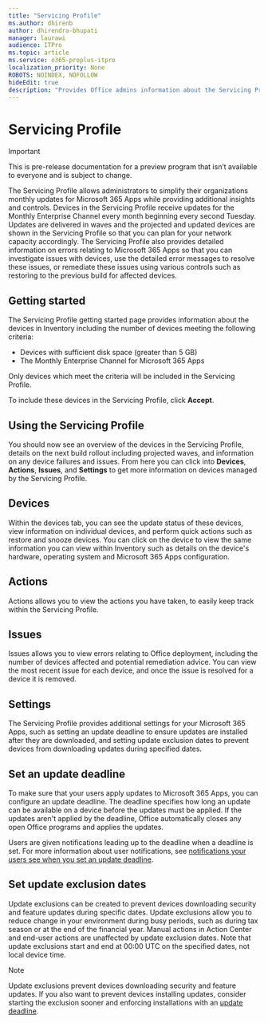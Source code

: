 ```yaml
---
title: "Servicing Profile"
ms.author: dhirenb
author: dhirendra-bhupati
manager: laurawi
audience: ITPro
ms.topic: article
ms.service: o365-proplus-itpro
localization_priority: None
ROBOTS: NOINDEX, NOFOLLOW
hideEdit: true
description: "Provides Office admins information about the Servicing Profile in config.office.com"
---
```


# Servicing Profile

> [!IMPORTANT]
> This is pre-release documentation for a preview program that isn’t available to everyone and is subject to change.

The Servicing Profile allows administrators to simplify their organizations monthly updates for Microsoft 365 Apps while providing additional insights and controls. Devices in the Servicing Profile receive updates for the Monthly Enterprise Channel every month beginning every second Tuesday. Updates are delivered in waves and the projected and updated devices are shown in the Servicing Profile so that you can plan for your network capacity accordingly. The Servicing Profile also provides detailed information on errors relating to Microsoft 365 Apps so that you can investigate issues with devices, use the detailed error messages to resolve these issues, or remediate these issues using various controls such as restoring to the previous build for affected devices.

## Getting started

The Servicing Profile getting started page provides information about the devices in Inventory including the number of devices meeting the following criteria:

* Devices with sufficient disk space (greater than 5 GB)
* The Monthly Enterprise Channel for Microsoft 365 Apps

Only devices which meet the criteria will be included in the Servicing Profile.

To include these devices in the Servicing Profile, click **Accept**.

## Using the Servicing Profile

You should now see an overview of the devices in the Servicing Profile, details on the next build rollout including projected waves, and information on any device failures and issues. From here you can click into **Devices**, **Actions**, **Issues**, and **Settings** to get more information on devices managed by the Servicing Profile.

## Devices

Within the devices tab, you can see the update status of these devices, view information on individual devices, and perform quick actions such as restore and snooze devices. You can click on the device to view the same information you can view within Inventory such as details on the device's hardware, operating system and Microsoft 365 Apps configuration.

## Actions

Actions allows you to view the actions you have taken, to easily keep track within the Servicing Profile.

## Issues

Issues allows you to view errors relating to Office deployment, including the number of devices affected and potential remediation advice. You can view the most recent issue for each device, and once the issue is resolved for a device it is removed.

## Settings

The Servicing Profile provides additional settings for your Microsoft 365 Apps, such as setting an update deadline to ensure updates are installed after they are downloaded, and setting update exclusion dates to prevent devices from downloading updates during specified dates.

## Set an update deadline

To make sure that your users apply updates to Microsoft 365 Apps, you can configure an update deadline. The deadline specifies how long an update can be available on a device before the updates must be applied. If the updates aren't applied by the deadline, Office automatically closes any open Office programs and applies the updates.

Users are given notifications leading up to the deadline when a deadline is set. For more information about user notifications, see [notifications your users see when you set an update deadline](../end-user-update-notifications-microsoft-365-apps.md#notifications-your-users-see-when-you-set-an-update-deadline-for-microsoft-365-apps).

## Set update exclusion dates

Update exclusions can be created to prevent devices downloading security and feature updates during specific dates. Update exclusions allow you to reduce change in your environment during busy periods, such as during tax season or at the end of the financial year. Manual actions in Action Center and end-user actions are unaffected by update exclusion dates. Note that update exclusions start and end at 00:00 UTC on the specified dates, not local device time.

> [!NOTE]
> Update exclusions prevent devices downloading security and feature updates. If you also want to prevent devices installing updates, consider starting the exclusion sooner and enforcing installations with an [update deadline](update-deadline.md).
